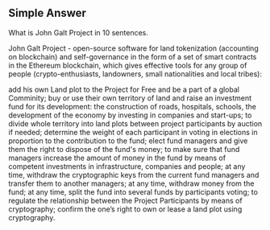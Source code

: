 ## Simple Answer

What is John Galt Project in 10 sentences.

John Galt Project - open-source software for land tokenization (accounting on blockchain) and self-governance in the form of a set of smart contracts in the Ethereum blockchain, which gives effective tools for any group of people (crypto-enthusiasts, landowners, small nationalities and local tribes):

add his own Land plot to the Project for Free and be a part of a global Comminity;
buy or use their own territory of land and raise an investment fund for its development: the construction of roads, hospitals, schools, the development of the economy by investing in companies and start-ups;
to divide whole territory into land plots between project participants by auction if needed;
determine the weight of each participant in voting in elections in proportion to the contribution to the fund;
elect fund managers and give them the right to dispose of the fund's money;
to make sure that fund managers increase the amount of money in the fund by means of competent investments in infrastructure, companies and people;
at any time, withdraw the cryptographic keys from the current fund managers and transfer them to another managers;
at any time, withdraw money from the fund;
at any time, split the fund into several funds by participants voting;
to regulate the relationship between the Project Participants by means of cryptography;
confirm the one’s right to own or lease a land plot using cryptography.
